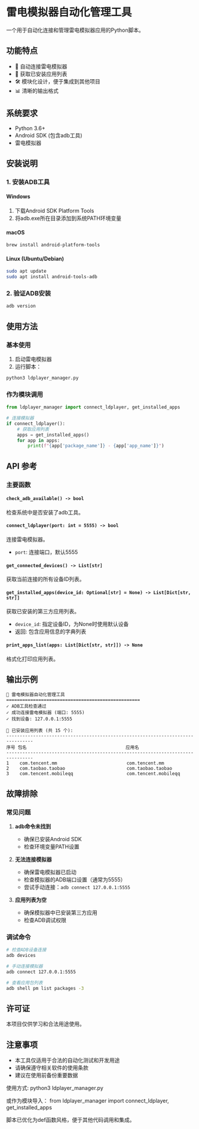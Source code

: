 # 雷电模拟器自动化管理工具

一个用于自动化连接和管理雷电模拟器应用的Python脚本。

## 功能特点

- 🔌 自动连接雷电模拟器
- 📱 获取已安装应用列表
- 🛠️ 模块化设计，便于集成到其他项目
- 📊 清晰的输出格式

## 系统要求

- Python 3.6+
- Android SDK (包含adb工具)
- 雷电模拟器

## 安装说明

### 1. 安装ADB工具

#### Windows
1. 下载Android SDK Platform Tools
2. 将adb.exe所在目录添加到系统PATH环境变量

#### macOS
```bash
brew install android-platform-tools
```

#### Linux (Ubuntu/Debian)
```bash
sudo apt update
sudo apt install android-tools-adb
```

### 2. 验证ADB安装
```bash
adb version
```

## 使用方法

### 基本使用

1. 启动雷电模拟器
2. 运行脚本：
```bash
python3 ldplayer_manager.py
```

### 作为模块调用

```python
from ldplayer_manager import connect_ldplayer, get_installed_apps

# 连接模拟器
if connect_ldplayer():
    # 获取应用列表
    apps = get_installed_apps()
    for app in apps:
        print(f"{app['package_name']} - {app['app_name']}")
```

## API 参考

### 主要函数

#### `check_adb_available() -> bool`
检查系统中是否安装了adb工具。

#### `connect_ldplayer(port: int = 5555) -> bool`
连接雷电模拟器。
- `port`: 连接端口，默认5555

#### `get_connected_devices() -> List[str]`
获取当前连接的所有设备ID列表。

#### `get_installed_apps(device_id: Optional[str] = None) -> List[Dict[str, str]]`
获取已安装的第三方应用列表。
- `device_id`: 指定设备ID，为None时使用默认设备
- 返回: 包含应用信息的字典列表

#### `print_apps_list(apps: List[Dict[str, str]]) -> None`
格式化打印应用列表。

## 输出示例

```
🚀 雷电模拟器自动化管理工具
==================================================
✓ ADB工具检查通过
✓ 成功连接雷电模拟器 (端口: 5555)
✓ 找到设备: 127.0.0.1:5555

📱 已安装应用列表 (共 15 个):
--------------------------------------------------------------------------------
序号 包名                                     应用名
--------------------------------------------------------------------------------
1    com.tencent.mm                          com.tencent.mm
2    com.taobao.taobao                       com.taobao.taobao
3    com.tencent.mobileqq                    com.tencent.mobileqq
```

## 故障排除

### 常见问题

1. **adb命令未找到**
   - 确保已安装Android SDK
   - 检查环境变量PATH设置

2. **无法连接模拟器**
   - 确保雷电模拟器已启动
   - 检查模拟器的ADB端口设置（通常为5555）
   - 尝试手动连接：`adb connect 127.0.0.1:5555`

3. **应用列表为空**
   - 确保模拟器中已安装第三方应用
   - 检查ADB调试权限

### 调试命令

```bash
# 检查ADB设备连接
adb devices

# 手动连接模拟器
adb connect 127.0.0.1:5555

# 查看应用包列表
adb shell pm list packages -3
```

## 许可证

本项目仅供学习和合法用途使用。

## 注意事项

- 本工具仅适用于合法的自动化测试和开发用途
- 请确保遵守相关软件的使用条款
- 建议在使用前备份重要数据

使用方式:
  python3 ldplayer_manager.py

  或作为模块导入：
  from ldplayer_manager import connect_ldplayer, get_installed_apps

  脚本已优化为def函数风格，便于其他代码调用和集成。
